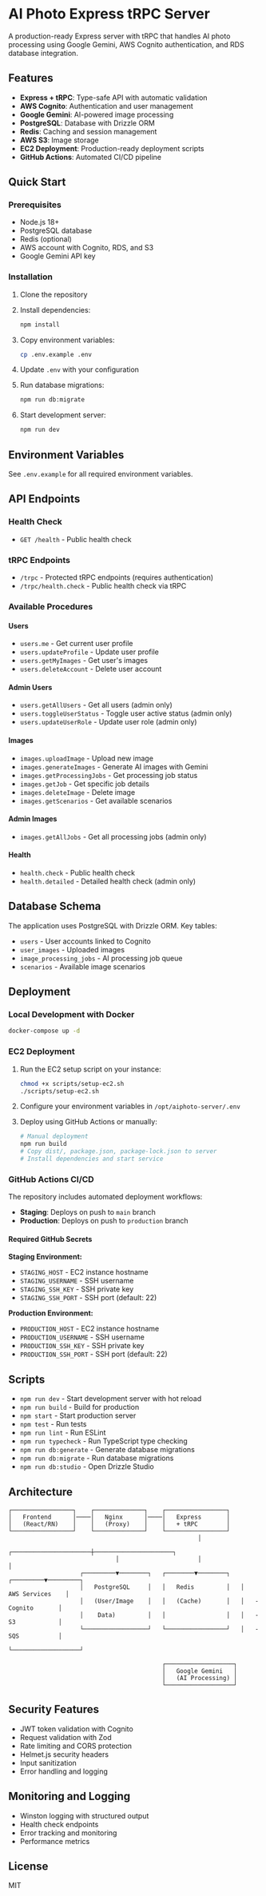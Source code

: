 # AI Photo Express tRPC Server

A production-ready Express server with tRPC that handles AI photo processing using Google Gemini, AWS Cognito authentication, and RDS database integration.

## Features

- **Express + tRPC**: Type-safe API with automatic validation
- **AWS Cognito**: Authentication and user management
- **Google Gemini**: AI-powered image processing
- **PostgreSQL**: Database with Drizzle ORM
- **Redis**: Caching and session management
- **AWS S3**: Image storage
- **EC2 Deployment**: Production-ready deployment scripts
- **GitHub Actions**: Automated CI/CD pipeline

## Quick Start

### Prerequisites

- Node.js 18+
- PostgreSQL database
- Redis (optional)
- AWS account with Cognito, RDS, and S3
- Google Gemini API key

### Installation

1. Clone the repository
2. Install dependencies:
   ```bash
   npm install
   ```

3. Copy environment variables:
   ```bash
   cp .env.example .env
   ```

4. Update `.env` with your configuration

5. Run database migrations:
   ```bash
   npm run db:migrate
   ```

6. Start development server:
   ```bash
   npm run dev
   ```

## Environment Variables

See `.env.example` for all required environment variables.

## API Endpoints

### Health Check
- `GET /health` - Public health check

### tRPC Endpoints
- `/trpc` - Protected tRPC endpoints (requires authentication)
- `/trpc/health.check` - Public health check via tRPC

### Available Procedures

#### Users
- `users.me` - Get current user profile
- `users.updateProfile` - Update user profile
- `users.getMyImages` - Get user's images
- `users.deleteAccount` - Delete user account

#### Admin Users
- `users.getAllUsers` - Get all users (admin only)
- `users.toggleUserStatus` - Toggle user active status (admin only)
- `users.updateUserRole` - Update user role (admin only)

#### Images
- `images.uploadImage` - Upload new image
- `images.generateImages` - Generate AI images with Gemini
- `images.getProcessingJobs` - Get processing job status
- `images.getJob` - Get specific job details
- `images.deleteImage` - Delete image
- `images.getScenarios` - Get available scenarios

#### Admin Images
- `images.getAllJobs` - Get all processing jobs (admin only)

#### Health
- `health.check` - Public health check
- `health.detailed` - Detailed health check (admin only)

## Database Schema

The application uses PostgreSQL with Drizzle ORM. Key tables:

- `users` - User accounts linked to Cognito
- `user_images` - Uploaded images
- `image_processing_jobs` - AI processing job queue
- `scenarios` - Available image scenarios

## Deployment

### Local Development with Docker

```bash
docker-compose up -d
```

### EC2 Deployment

1. Run the EC2 setup script on your instance:
   ```bash
   chmod +x scripts/setup-ec2.sh
   ./scripts/setup-ec2.sh
   ```

2. Configure your environment variables in `/opt/aiphoto-server/.env`

3. Deploy using GitHub Actions or manually:
   ```bash
   # Manual deployment
   npm run build
   # Copy dist/, package.json, package-lock.json to server
   # Install dependencies and start service
   ```

### GitHub Actions CI/CD

The repository includes automated deployment workflows:

- **Staging**: Deploys on push to `main` branch
- **Production**: Deploys on push to `production` branch

#### Required GitHub Secrets

**Staging Environment:**
- `STAGING_HOST` - EC2 instance hostname
- `STAGING_USERNAME` - SSH username
- `STAGING_SSH_KEY` - SSH private key
- `STAGING_SSH_PORT` - SSH port (default: 22)

**Production Environment:**
- `PRODUCTION_HOST` - EC2 instance hostname
- `PRODUCTION_USERNAME` - SSH username
- `PRODUCTION_SSH_KEY` - SSH private key
- `PRODUCTION_SSH_PORT` - SSH port (default: 22)

## Scripts

- `npm run dev` - Start development server with hot reload
- `npm run build` - Build for production
- `npm start` - Start production server
- `npm test` - Run tests
- `npm run lint` - Run ESLint
- `npm run typecheck` - Run TypeScript type checking
- `npm run db:generate` - Generate database migrations
- `npm run db:migrate` - Run database migrations
- `npm run db:studio` - Open Drizzle Studio

## Architecture

```
┌─────────────────┐    ┌──────────────┐    ┌─────────────────┐
│   Frontend      │────│   Nginx      │────│   Express       │
│   (React/RN)    │    │   (Proxy)    │    │   + tRPC        │
└─────────────────┘    └──────────────┘    └─────────────────┘
                                                     │
                              ┌──────────────────────┼──────────────────────┐
                              │                      │                      │
                    ┌─────────▼────────┐   ┌────────▼────────┐   ┌─────────▼─────────┐
                    │   PostgreSQL     │   │   Redis         │   │   AWS Services    │
                    │   (User/Image    │   │   (Cache)       │   │   - Cognito       │
                    │    Data)         │   │                 │   │   - S3            │
                    └──────────────────┘   └─────────────────┘   │   - SQS           │
                                                                 └───────────────────┘
                                           
                                           ┌───────────────────┐
                                           │   Google Gemini   │
                                           │   (AI Processing) │
                                           └───────────────────┘
```

## Security Features

- JWT token validation with Cognito
- Request validation with Zod
- Rate limiting and CORS protection
- Helmet.js security headers
- Input sanitization
- Error handling and logging

## Monitoring and Logging

- Winston logging with structured output
- Health check endpoints
- Error tracking and monitoring
- Performance metrics

## License

MIT